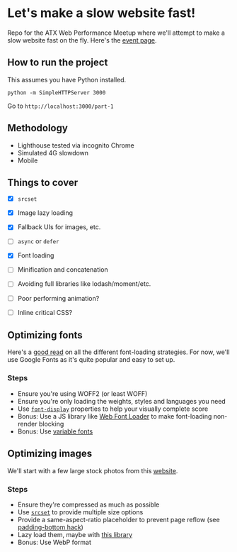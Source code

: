 # Let's make a slow website fast!
Repo for the ATX Web Performance Meetup where we'll attempt to make a slow website fast on the fly. Here's the [event page](https://www.meetup.com/austin-web-performance/events/266519185/).

## How to run the project
This assumes you have Python installed.

`python -m SimpleHTTPServer 3000`

Go to `http://localhost:3000/part-1`


## Methodology
- Lighthouse tested via incognito Chrome
- Simulated 4G slowdown
- Mobile


## Things to cover
* [x] `srcset`
* [x] Image lazy loading
* [x] Fallback UIs for images, etc.
* [ ] `async` or `defer`
* [x] Font loading
* [ ] Minification and concatenation
* [ ] Avoiding full libraries like lodash/moment/etc.
* [ ] Poor performing animation?
* [ ] Inline critical CSS?


## Optimizing fonts
Here's a [good read](https://www.zachleat.com/web/comprehensive-webfonts/) on all the different font-loading strategies. For now, we'll use Google Fonts as it's quite popular and easy to set up.

### Steps
- Ensure you're using WOFF2 (or least WOFF)
- Ensure you're only loading the weights, styles and languages you need
- Use [`font-display`](https://developer.mozilla.org/en-US/docs/Web/CSS/@font-face/font-display) properties to help your visually complete score
- Bonus: Use a JS library like [Web Font Loader](https://github.com/typekit/webfontloader) to make font-loading non-render blocking
- Bonus: Use [variable fonts](https://medium.com/variable-fonts/https-medium-com-tiro-introducing-opentype-variable-fonts-12ba6cd2369)


## Optimizing images
We'll start with a few large stock photos from this [website](https://picsum.photos/images).

### Steps
- Ensure they're compressed as much as possible
- Use [`srcset`](https://developer.mozilla.org/en-US/docs/Learn/HTML/Multimedia_and_embedding/Responsive_images) to provide multiple size options
- Provide a same-aspect-ratio placeholder to prevent page reflow (see [padding-bottom hack](https://www.smashingmagazine.com/2013/09/responsive-images-performance-problem-case-study/))
- Lazy load them, maybe with [this library](https://github.com/aFarkas/lazysizes)
- Bonus: Use WebP format
